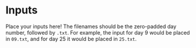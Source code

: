 # Inputs
Place your inputs here! The filenames should be the zero-padded day number, followed by `.txt`.
For example, the input for day 9 would be placed in `09.txt`, and for day 25 it would be placed in `25.txt`.